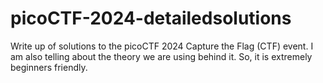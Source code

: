 # picoCTF-2024-detailedsolutions
Write up of solutions to the picoCTF 2024 Capture the Flag (CTF) event. I am also telling about the theory we are using behind it. So, it is extremely beginners friendly.
